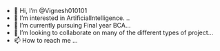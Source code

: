 - 👋 Hi, I’m @Vignesh010101
- 👀 I’m interested in ArtificialIntelligence. ..
- 🌱 I’m currently pursuing Final year BCA...
- 💞️ I’m looking to collaborate on many of the different types of project...
- 📫 How to reach me ...

<!---
Vignesh010101/Vignesh010101 is a ✨ special ✨ repository because its `README.md` (this file) appears on your GitHub profile.
You can click the Preview link to take a look at your changes.
--->
